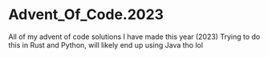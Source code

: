 # Advent_Of_Code.2023
All of my advent of code solutions I have made this year (2023) 
Trying to do this in Rust and Python, will likely end up using Java tho lol

